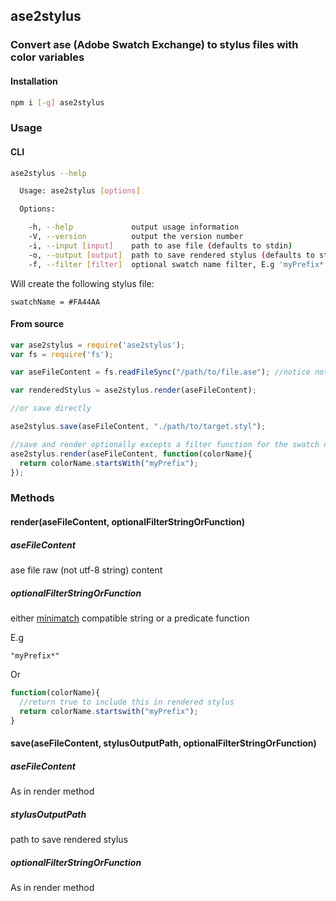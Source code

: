## ase2stylus

### Convert ase (Adobe Swatch Exchange) to stylus files with color variables

#### Installation

```bash
npm i [-g] ase2stylus
```

### Usage

#### CLI

```bash
ase2stylus --help

  Usage: ase2stylus [options]

  Options:

    -h, --help             output usage information
    -V, --version          output the version number
    -i, --input [input]    path to ase file (defaults to stdin)
    -o, --output [output]  path to save rendered stylus (defaults to stout)
    -f, --filter [filter]  optional swatch name filter, E.g 'myPrefix*' (minimatch)
```

Will create the following stylus file:

```stylus
swatchName = #FA44AA
```

#### From source

```javascript
var ase2stylus = require('ase2stylus');
var fs = require('fs');

var aseFileContent = fs.readFileSync("/path/to/file.ase"); //notice not utf-8, raw

var renderedStylus = ase2stylus.render(aseFileContent);

//or save directly

ase2stylus.save(aseFileContent, "./path/to/target.styl");

//save and render optionally excepts a filter function for the swatch name
ase2stylus.render(aseFileContent, function(colorName){
  return colorName.startsWith("myPrefix");
});
```

### Methods

#### render(aseFileContent, optionalFilterStringOrFunction)

##### aseFileContent
ase file raw (not utf-8 string) content

##### optionalFilterStringOrFunction
either [minimatch](https://www.npmjs.org/package/minimatch) compatible string or a predicate function

E.g

```"myPrefix*"```

Or

```javascript
function(colorName){
  //return true to include this in rendered stylus
  return colorName.startswith("myPrefix");
}
```

#### save(aseFileContent, stylusOutputPath, optionalFilterStringOrFunction)

##### aseFileContent

As in render method

##### stylusOutputPath

path to save rendered stylus

##### optionalFilterStringOrFunction

As in render method
